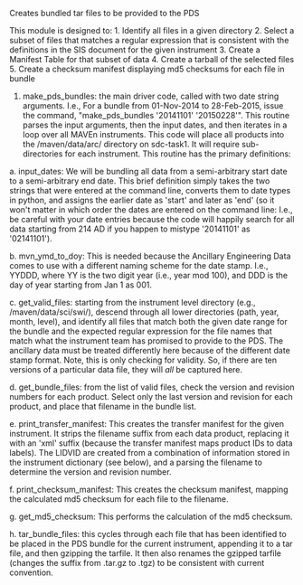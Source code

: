 Creates bundled tar files to be provided to the PDS


This module is designed to:
	1. Identify all files in a given directory
	2. Select a subset of files that matches a regular expression 
	   that is consistent with the definitions in the SIS document
	   for the given instrument
	3. Create a Manifest Table for that subset of data
	4. Create a tarball of the selected files
	5. Create a checksum manifest displaying md5 checksums for each file in bundle


1. make_pds_bundles: the main driver code, called with two date string 
   arguments.  I.e., For a bundle from 01-Nov-2014 to 28-Feb-2015, issue the
   command, "make_pds_bundles '20141101' '20150228'".  This routine parses 
   the input arguments, then the input dates, and then iterates in a loop 
   over all MAVEn instruments. This code will place all products into the 
   /maven/data/arc/ directory on sdc-task1.
   It will require sub-directories for each instrument.
   This routine has the primary definitions:

  a. input_dates: We will be bundling all data from a semi-arbitrary start
     date to a semi-arbitrary end date.  This brief definition simply 
     takes the two strings that were entered at the command line, converts
     them to date types in python, and assigns the earlier date as 'start'
     and later as 'end' (so it won't matter in which order the dates are
     entered on the command line: I.e., be careful with your date entries
     because the code will happily search for all data starting from 214 AD
     if you happen to mistype '20141101' as '02141101').

  b. mvn_ymd_to_doy: This is needed because the Ancillary Engineering Data
     comes to use with a different naming scheme for the date stamp.  I.e., 
     YYDDD, where YY is the two digit year (i.e., year mod 100), and 
     DDD is the day of year starting from Jan 1 as 001.

  c. get_valid_files: starting from the instrument level directory (e.g., 
     /maven/data/sci/swi/), descend through all lower directories (path, year,
     month, level), and identify all files that match both the given date
     range for the bundle and the expected regular expression for the file
     names that match what the instrument team has promised to provide to 
     the PDS.  The ancillary data must be treated differently here because
     of the different date stamp format.  Note, this is only checking for
     validity.  So, if there are ten versions of a particular data file, they
     will *all* be captured here.

  d. get_bundle_files: from the list of valid files, check the version and
     revision numbers for each product.  Select only the last version and
     revision for each product, and place that filename in the bundle list.

  e. print_transfer_manifest: This creates the transfer manifest for the given
     instrument.  It strips the filename suffix from each data product, 
     replacing it with an 'xml' suffix (because the transfer manifest maps
     product IDs to data labels).  The LIDVID are created from a combination
     of information stored in the instrument dictionary (see below), and a 
     parsing the filename to determine the version and revision number.

  f. print_checksum_manifest: This creates the checksum manifest, mapping the
     calculated md5 checksum for each file to the filename.

  g. get_md5_checksum: This performs the calculation of the md5 checksum. 

  h. tar_bundle_files: this cycles through each file that has been identified 
     to be placed in the PDS bundle for the current instrument, appending it
     to a tar file, and then gzipping the tarfile.  It then also renames the
     gzipped tarfile (changes the suffix from .tar.gz to .tgz) to be consistent
     with current convention.



